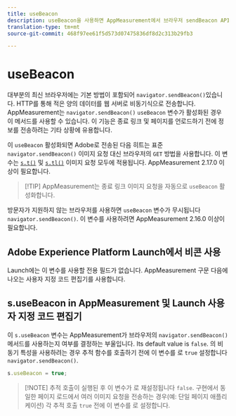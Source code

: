 ```yaml
---
title: useBeacon
description: useBeacon을 사용하면 AppMeasurement에서 브라우저 sendBeacon API를 사용하도록 할 수 있습니다.
translation-type: tm+mt
source-git-commit: 468f97ee61f5d573d07475836df8d2c313b29fb3

---
```



# useBeacon

대부분의 최신 브라우저에는 기본 방법이 포함되어 `navigator.sendBeacon()`있습니다. HTTP를 통해 적은 양의 데이터를 웹 서버로 비동기식으로 전송합니다. AppMeasurement는 `navigator.sendBeacon()` `useBeacon` 변수가 활성화된 경우 이 메서드를 사용할 수 있습니다. 이 기능은 종료 링크 및 페이지를 언로드하기 전에 정보를 전송하려는 기타 상황에 유용합니다.

이 `useBeacon` 활성화되면 Adobe로 전송된 다음 히트는 표준 `navigator.sendBeacon()` 이미지 요청 대신 브라우저의 `GET` 방법을 사용합니다. 이 변수는 [`s.t()`](../functions/t-method.md) 및 [`s.tl()`](../functions/tl-method.md) 이미지 요청 모두에 적용됩니다. AppMeasurement 2.17.0 이상이 필요합니다.

> [!TIP] AppMeasurement는 종료 링크 이미지 요청을 자동으로 `useBeacon` 활성화합니다.

방문자가 지원하지 않는 브라우저를 사용하면 `useBeacon` 변수가 무시됩니다 `navigator.sendBeacon()`. 이 변수를 사용하려면 AppMeasurement 2.16.0 이상이 필요합니다.

## Adobe Experience Platform Launch에서 비콘 사용

Launch에는 이 변수를 사용할 전용 필드가 없습니다. AppMeasurement 구문 다음에 나오는 사용자 지정 코드 편집기를 사용합니다.

## s.useBeacon in AppMeasurement 및 Launch 사용자 지정 코드 편집기

이 `s.useBeacon` 변수는 AppMeasurement가 브라우저의 `navigator.sendBeacon()` 메서드를 사용하는지 여부를 결정하는 부울입니다. Its default value is `false`. 의 비동기 특성을 사용하려는 경우 추적 함수를 호출하기 전에 이 변수를 로 `true` 설정합니다 `navigator.sendBeacon()`.

```js
s.useBeacon = true;
```

> [!NOTE] 추적 호출이 실행된 후 이 변수가 로 재설정됩니다 `false`. 구현에서 동일한 페이지 로드에서 여러 이미지 요청을 전송하는 경우(예: 단일 페이지 애플리케이션) 각 추적 호출 `true` 전에 이 변수를 로 설정합니다.
